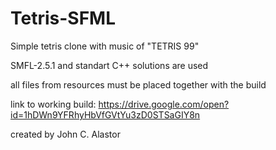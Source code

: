# Tetris-SFML

Simple tetris clone with music of "TETRIS 99"

SMFL-2.5.1 and standart C++ solutions are used

all files from resources must be placed together with the build

link to working build: https://drive.google.com/open?id=1hDWn9YFRhyHbVfGVtYu3zD0STSaGIY8n

created by John C. Alastor

